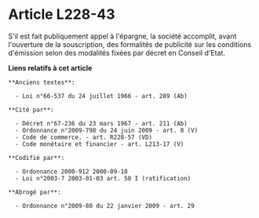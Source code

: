 # Article L228-43

S'il est fait publiquement appel à l'épargne, la société accomplit, avant l'ouverture de la souscription, des formalités de
publicité sur les conditions d'émission selon des modalités fixées par décret en Conseil d'Etat.

**Liens relatifs à cet article**

	**Anciens textes**:

	  - Loi n°66-537 du 24 juillet 1966 - art. 289 (Ab)

	**Cité par**:

	  - Décret n°67-236 du 23 mars 1967 - art. 211 (Ab)
	  - Ordonnance n°2009-798 du 24 juin 2009 - art. 8 (V)
	  - Code de commerce. - art. R228-57 (VD)
	  - Code monétaire et financier - art. L213-17 (V)

	**Codifié par**:

	  - Ordonnance 2000-912 2000-09-18
	  - Loi n°2003-7 2003-01-03 art. 50 I (ratification)

	**Abrogé par**:

	  - Ordonnance n°2009-80 du 22 janvier 2009 - art. 29
